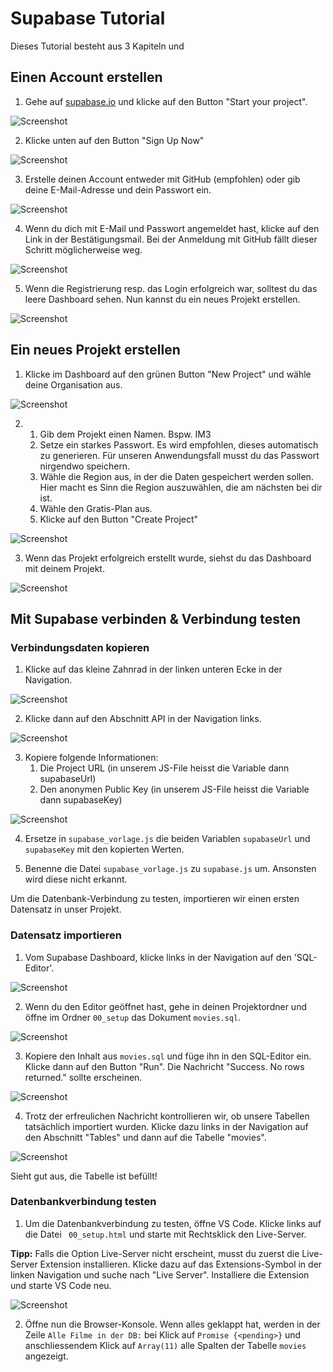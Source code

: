 # Supabase Tutorial

Dieses Tutorial besteht aus 3 Kapiteln und 

## Einen Account erstellen

1. Gehe auf [supabase.io](https://supabase.io/) und klicke auf den Button "Start your project".

![Screenshot](../../assets/Supabase_Tutorial_1.png)

2. Klicke unten auf den Button "Sign Up Now"

![Screenshot](../../assets/Supabase_Tutorial_2.png)

3. Erstelle deinen Account entweder mit GitHub (empfohlen) oder gib deine E-Mail-Adresse und dein Passwort ein.

![Screenshot](../../assets/Supabase_Tutorial_3.png)

4. Wenn du dich mit E-Mail und Passwort angemeldet hast, klicke auf den Link in der Bestätigungsmail. Bei der Anmeldung mit GitHub fällt dieser Schritt möglicherweise weg.

![Screenshot](../../assets/Supabase_Tutorial_4.png)

5. Wenn die Registrierung resp. das Login erfolgreich war, solltest du das leere Dashboard sehen. Nun kannst du ein neues Projekt erstellen.

![Screenshot](../../assets/Supabase_Tutorial_5.png)

## Ein neues Projekt erstellen

1. Klicke im Dashboard auf den grünen Button "New Project" und wähle deine Organisation aus.

![Screenshot](../../assets/Supabase_Tutorial_51.png)

2.  1. Gib dem Projekt einen Namen. Bspw. IM3
    2. Setze ein starkes Passwort. Es wird empfohlen, dieses automatisch zu generieren. Für unseren Anwendungsfall musst du das Passwort nirgendwo speichern.
    3. Wähle die Region aus, in der die Daten gespeichert werden sollen. Hier macht es Sinn die Region auszuwählen, die am nächsten bei dir ist.
    4. Wähle den Gratis-Plan aus.
    5. Klicke auf den Button "Create Project"

![Screenshot](../../assets/Supabase_Tutorial_6.png)

3. Wenn das Projekt erfolgreich erstellt wurde, siehst du das Dashboard mit deinem Projekt.

![Screenshot](../../assets/Supabase_Tutorial_7.png)

## Mit Supabase verbinden & Verbindung testen

### Verbindungsdaten kopieren

1. Klicke auf das kleine Zahnrad in der linken unteren Ecke in der Navigation.

![Screenshot](../../assets/Supabase_Tutorial_7.png)

2. Klicke dann auf den Abschnitt API in der Navigation links.

![Screenshot](../../assets/Supabase_Tutorial_8.png)

3. Kopiere folgende Informationen:
    1. Die Project URL (in unserem JS-File heisst die Variable dann supabaseUrl)
    2. Den anonymen Public Key (in unserem JS-File heisst die Variable dann supabaseKey)


![Screenshot](../../assets/Supabase_Tutorial_9.png)

4. Ersetze in `supabase_vorlage.js` die beiden Variablen `supabaseUrl` und `supabaseKey` mit den kopierten Werten. 

5. Benenne die Datei `supabase_vorlage.js` zu `supabase.js` um. Ansonsten wird diese nicht erkannt.

Um die Datenbank-Verbindung zu testen, importieren wir einen ersten Datensatz in unser Projekt.

### Datensatz importieren

1. Vom Supabase Dashboard, klicke links in der Navigation auf den 'SQL-Editor'.

![Screenshot](../../assets/Supabase_Tutorial_10.png)

2. Wenn du den Editor geöffnet hast, gehe in deinen Projektordner und öffne im Ordner `00_setup` das Dokument `movies.sql`. 

![Screenshot](../../assets/Supabase_Tutorial_11.png)

3. Kopiere den Inhalt aus `movies.sql` und füge ihn in den SQL-Editor ein. Klicke dann auf den Button "Run". Die Nachricht "Success. No rows returned." sollte erscheinen.

![Screenshot](../../assets/Supabase_Tutorial_12.png)

4. Trotz der erfreulichen Nachricht kontrollieren wir, ob unsere Tabellen tatsächlich importiert wurden. Klicke dazu links in der Navigation auf den Abschnitt "Tables" und dann auf die Tabelle "movies".

![Screenshot](../../assets/Supabase_Tutorial_13.png)

Sieht gut aus, die Tabelle ist befüllt!

### Datenbankverbindung testen

1. Um die Datenbankverbindung zu testen, öffne VS Code. Klicke links auf die Datei ` 00_setup.html` und starte mit Rechtsklick den Live-Server.

**Tipp:** Falls die Option Live-Server nicht erscheint, musst du zuerst die Live-Server Extension installieren. Klicke dazu auf das Extensions-Symbol in der linken Navigation und suche nach "Live Server". Installiere die Extension und starte VS Code neu.

![Screenshot](../../assets/Supabase_Tutorial_14.png)

2. Öffne nun die Browser-Konsole. Wenn alles geklappt hat, werden in der Zeile `Alle Filme in der DB:` bei Klick auf  `Promise {<pending>}` und anschliessendem Klick auf `Array(11)` alle Spalten der Tabelle `movies` angezeigt.